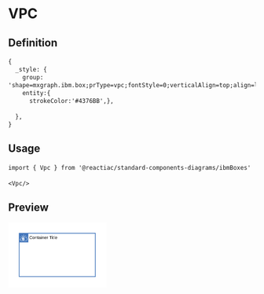 # VPC

## Definition

```
{
  _style: {
    group: 'shape=mxgraph.ibm.box;prType=vpc;fontStyle=0;verticalAlign=top;align=left;spacingLeft=32;spacingTop=4;fillColor=none;rounded=0;whiteSpace=wrap;html=1;strokeColor=#4376BB;strokeWidth=2;dashed=0;container=1;spacing=-4;collapsible=0;expand=0;recursiveResize=0;',
    entity:{
      strokeColor:'#4376BB',},
    
  },
}
```

## Usage

```
import { Vpc } from '@reactiac/standard-components-diagrams/ibmBoxes'

<Vpc/>
```

## Preview

<img src="./vpc.png" width="200"/>
